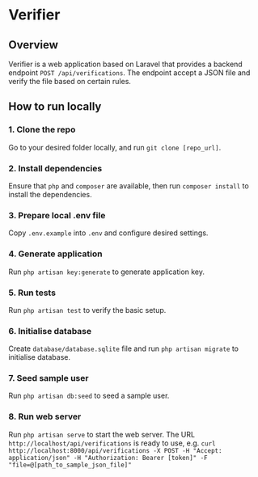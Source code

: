 # Verifier

## Overview

Verifier is a web application based on Laravel that provides a backend endpoint `POST /api/verifications`. The endpoint accept a JSON file and verify the file based on certain rules.

## How to run locally

### 1. Clone the repo

Go to your desired folder locally, and run `git clone [repo_url]`.

### 2. Install dependencies

Ensure that `php` and `composer` are available, then run `composer install` to install the dependencies.

### 3. Prepare local .env file

Copy `.env.example` into `.env` and configure desired settings.

### 4. Generate application

Run `php artisan key:generate` to generate application key.

### 5. Run tests

Run `php artisan test` to verify the basic setup.

### 6. Initialise database

Create `database/database.sqlite` file and run `php artisan migrate` to initialise database.

### 7. Seed sample user

Run `php artisan db:seed` to seed a sample user.

### 8. Run web server

Run `php artisan serve` to start the web server. The URL `http://localhost/api/verifications` is ready to use, e.g. `curl http://localhost:8000/api/verifications -X POST -H "Accept: application/json" -H "Authorization: Bearer [token]" -F "file=@[path_to_sample_json_file]"`
